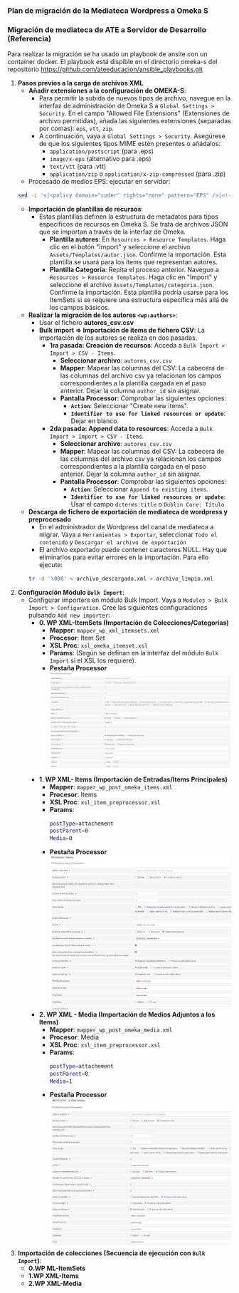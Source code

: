 ### Plan de migración de la Mediateca Wordpress a Omeka S

### Migración de mediateca de ATE a Servidor de Desarrollo (Referencia)
Para realizar la migración se ha usado un playbook de ansite con un container docker. El playbook está dispible en el directorio omeka-s del repositorio https://github.com/ateeducacion/ansible_playbooks.git 

1.  **Pasos previos a la carga de archivos XML**
    *   **Añadir extensiones a la configuración de OMEKA-S**:
        *   Para permitir la subida de nuevos tipos de archivo, navegue en la interfaz de administración de Omeka S a `Global Settings > Security`. En el campo "Allowed File Extensions" (Extensiones de archivo permitidas), añada las siguientes extensiones (separadas por comas): `eps`, `vtt`, `zip`.
        *   A continuación, vaya a `Global Settings > Security`. Asegúrese de que los siguientes tipos MIME estén presentes o añádalos:
            *   `application/postscript` (para .eps)
            *   `image/x-eps` (alternativo para .eps)
            *   `text/vtt` (para .vtt)
            *   `application/zip` o `application/x-zip-compressed` (para .zip)
    *   Procesado de medios EPS: ejecutar en servidor:
    ```bash
    sed -i 's|<policy domain="coder" rights="none" pattern="EPS" />|<!-- <policy domain="coder" rights="none" pattern="EPS" /> -->|' /etc/ImageMagick-6/policy.xml
    ```
    *   **Importación de plantillas de recursos**:
        *   Estas plantillas definen la estructura de metadatos para tipos específicos de recursos en Omeka S. Se trata de archivos JSON que se importan a través de la interfaz de Omeka.
            *   **Plantilla autores**: En `Resources > Resource Templates`. Haga clic en el botón "Import" y seleccione el archivo `Assets/Templates/autor.json`. Confirme la importación. Esta plantilla se usará para los items que representan autores.
            *   **Plantilla Categoría**: Repita el proceso anterior. Navegue a `Resources > Resource Templates`. Haga clic en "Import" y seleccione el archivo `Assets/Templates/categoria.json`. Confirme la importación. Esta plantilla podría usarse para los ItemSets si se requiere una estructura específica más allá de los campos básicos.
    *   **Realizar la migración de los autores `<wp:authors>`**:
        *   Usar el fichero **autores_csv.csv**
        *   **Bulk import => Importación de items de fichero CSV**: La importación de los autores se realiza en dos pasadas.
            *   **1ra pasada: Creación de recursos**: Acceda a `Bulk Import > Import > CSV - Items`.
                *   **Seleccionar archivo**: `autores_csv.csv`
                *   **Mapper**: Mapear las columnas del CSV: La cabecera de las columnas del archivo csv ya relacionan los campos correspondientes a la plantilla cargada en el paso anterior. Dejar la columna `author_id` sin asignar.
                *   **Pantalla Processor**: Comprobar las siguientes opciones:
                    *   **`Action`**: Seleccionar "Create new items".
                    *   **`Identifier to use for linked resources or update`**: Dejar en blanco.
            *   **2da pasada: Append data to resources**: Acceda a `Bulk Import > Import > CSV - Items`.
                *   **Seleccionar archivo**: `autores_csv.csv`
                *   **Mapper**: Mapear las columnas del CSV: La cabecera de las columnas del archivo csv ya relacionan los campos correspondientes a la plantilla cargada en el paso anterior. Dejar la columna `author_id` sin asignar.
                *   **Pantalla Processor**: Comprobar las siguientes opciones:
                    *   **`Action`**: Seleccionar `Append to existing items`.
                    *   **`Identifier to use for linked resources or update`**: Usar el campo `dcterms:title` o `Dublin Core: Título`
    *   **Descarga de fichero de exportación de mediateca de wordpress y preprocesado**
        *   En el administrador de Wordpress del canal de mediateca a migrar. Vaya a `Herramientas > Exportar`, seleccionar `Todo el contenido` y `Descargar el archivo de exportación`
        * El archivo exportado puede contener caracteres NULL. Hay que eliminarlos para evitar errores en la importación. Para ello ejecute:
        ```bash
        tr -d '\000' < archivo_descargado.xml > archivo_limpio.xml
        ```
2.  **Configuración Módulo `Bulk Import`**:
    *   Configurar importers en módulo Bulk Import. Vaya a `Modulos > Bulk Import > Configuration`.  Cree las siguientes configuraciones pulsando `Add new importer`:
        *   **0. WP XML-ItemSets (Importación de Colecciones/Categorías)**
            *   **Mapper**: `mapper_wp_xml_itemsets.xml`
            *   **Procesor**: Item Set
            *   **XSL Proc**: `xsl_omeka_itemset.xsl`
            *   **Params**: (Según se definan en la interfaz del módulo `Bulk Import` si el XSL los requiere).
            *   **Pestaña Processor**
                ![Configuracion Processor item set](./img/Item_Sets.png)
        *   **1. WP XML- Items (Importación de Entradas/Items Principales)**
            *   **Mapper**: `mapper_wp_post_omeka_items.xml`
            *   **Procesor**: Items
            *   **XSL Proc**: `xsl_item_preprocessor.xsl`
            *   **Params**:
                ```bash
                postType=attachement
                postParent=0
                Media=0
                ```
            *   **Pestaña Processor**
                ![Configuracion Processor item](./img/Items.png)
        *   **2. WP XML - Media (Importación de Medios Adjuntos a los Items)**
            *   **Mapper**: `mapper_wp_post_omeka_media.xml`
            *   **Procesor**: Media
            *   **XSL Proc**: `xsl_item_preprocessor.xsl`
            *   **Params**:
                ```bash
                postType=attachement
                postParent=0
                Media=1
                ```
            *   **Pestaña Processor**
                ![Configuracion Processor item](./img/Media.png)
3.  **Importación de colecciones (Secuencia de ejecución con `Bulk Import`)**:
    *   **0.WP ML-ItemSets**
    *   **1.WP XML-Items**
    *   **2.WP XML-Media**



